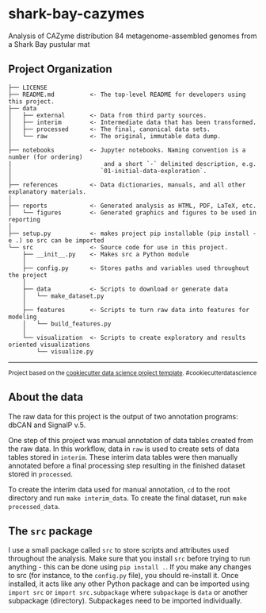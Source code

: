 shark-bay-cazymes
==============================

Analysis of CAZyme distribution 84 metagenome-assembled genomes from a Shark Bay pustular mat

Project Organization
------------

    ├── LICENSE
    ├── README.md          <- The top-level README for developers using this project.
    ├── data
    │   ├── external       <- Data from third party sources.
    │   ├── interim        <- Intermediate data that has been transformed.
    │   ├── processed      <- The final, canonical data sets.
    │   └── raw            <- The original, immutable data dump.
    │
    ├── notebooks          <- Jupyter notebooks. Naming convention is a number (for ordering)
    |                          and a short `-` delimited description, e.g.
    │                         `01-initial-data-exploration`.
    │
    ├── references         <- Data dictionaries, manuals, and all other explanatory materials.
    │
    ├── reports            <- Generated analysis as HTML, PDF, LaTeX, etc.
    │   └── figures        <- Generated graphics and figures to be used in reporting
    │
    ├── setup.py           <- makes project pip installable (pip install -e .) so src can be imported
    └── src                <- Source code for use in this project.
        ├── __init__.py    <- Makes src a Python module
        │
        ├── config.py      <- Stores paths and variables used throughout the project
        │
        ├── data           <- Scripts to download or generate data
        │   └── make_dataset.py
        │
        ├── features       <- Scripts to turn raw data into features for modeling
        │   └── build_features.py
        │
        └── visualization  <- Scripts to create exploratory and results oriented visualizations
            └── visualize.py
--------

<p><small>Project based on the <a target="_blank" href="https://drivendata.github.io/cookiecutter-data-science/">cookiecutter data science project template</a>. #cookiecutterdatascience</small></p>

## About the data
The raw data for this project is the output of two annotation programs: dbCAN and SignalP v.5. 

One step of this project was manual annotation of data tables created from the raw data. In this workflow, data in `raw` is used to create sets of data tables stored in `interim`. These interim data tables were then manually annotated before a final processing step resulting in the finished dataset stored in `processed`. 

To create the interim data used for manual annotation, `cd` to the root directory and run `make interim_data`. To create the final dataset, run `make processed_data`. 

## The `src` package
I use a small package called `src` to store scripts and attributes used throughout the analysis. Make sure that you install `src` before trying to run anything - this can be done using `pip install .`. If you make any changes to src (for instance, to the `config.py` file), you should re-install it. Once installed, it acts like any other Python package and can be imported using `import src` or `import src.subpackage` where `subpackage` is `data` or another subpackage (directory). Subpackages need to be imported individually.
